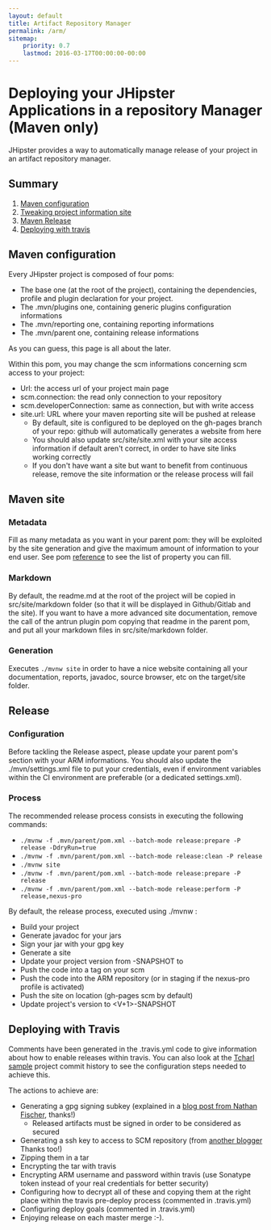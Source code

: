 ```yaml
---
layout: default
title: Artifact Repository Manager
permalink: /arm/
sitemap:
    priority: 0.7
    lastmod: 2016-03-17T00:00:00-00:00
---
```

# <i class="fa fa-cloud-upload"></i> Deploying your JHipster Applications in a repository Manager (Maven only)

JHipster provides a way to automatically manage release of your project in an artifact repository manager.

## Summary

1. [Maven configuration](#maven-scm-configuration)
2. [Tweaking project information site](#maven-site)
3. [Maven Release](#maven-release)
4. [Deploying with travis](#maven-travis)

## <a name="maven-scm-configuration"></a> Maven configuration

Every JHipster project is composed of four poms:
* The base one (at the root of the project), containing the dependencies, profile and plugin declaration for your project.
* The .mvn/plugins one, containing generic plugins configuration informations
* The .mvn/reporting one, containing reporting informations
* The .mvn/parent one, containing release informations

As you can guess, this page is all about the later.

Within this pom, you may change the scm informations concerning scm access to your project:
* Url: the access url of your project main page
* scm.connection: the read only connection to your repository
* scm.developerConnection: same as connection, but with write access
* site.url: URL where your maven reporting site will be pushed at release
  * By default, site is configured to be deployed on the gh-pages branch of your repo: github will automatically generates a website from here
  * You should also update src/site/site.xml with your site access information if default aren't correct, in order to have site links working correctly
  * If you don't have want a site but want to benefit from continuous release, remove the site information or the release process will fail 

## <a name="maven-site"></a> Maven site

### Metadata

Fill as many metadata as you want in your parent pom: they will be exploited by the site generation and give the maximum amount of information to your end user.
See pom [reference](http://maven.apache.org/ref/3.5.2/maven-model/maven.html) to see the list of property you can fill.

### Markdown

By default, the readme.md at the root of the project will be copied in src/site/markdown folder (so that it will be displayed in Github/Gitlab and the site).
If you want to have a more advanced site documentation, remove the call of the antrun plugin pom copying that readme in the parent pom, and put all your markdown files in src/site/markdown folder.

### Generation

Executes `./mvnw site` in order to have a nice website containing all your documentation, reports, javadoc, source browser, etc on the target/site folder.
 

## <a name="maven-release"></a> Release

### Configuration

Before tackling the Release aspect, please update your parent pom's <distributionManagement> section with your ARM informations.
You should also update the ./mvn/settings.xml file to put your credentials, even if environment variables within the CI environment are preferable (or a dedicated settings.xml).

### Process
 
The recommended release process consists in executing the following commands:
  - `./mvnw -f .mvn/parent/pom.xml --batch-mode release:prepare -P release -DdryRun=true`
  - `./mvnw -f .mvn/parent/pom.xml --batch-mode release:clean -P release`
  - `./mvnw site`
  - `./mvnw -f .mvn/parent/pom.xml --batch-mode release:prepare -P release`
  - `./mvnw -f .mvn/parent/pom.xml --batch-mode release:perform -P release,nexus-pro`
  
By default, the release process, executed using ./mvnw : 
* Build your project
* Generate javadoc for your jars
* Sign your jar with your gpg key
* Generate a site
* Update your project version from <V>-SNAPSHOT to <V>
* Push the code into a tag on your scm
* Push the code into the ARM repository (or in staging if the nexus-pro profile is activated)
* Push the site on location (gh-pages scm by default)
* Update project's version to <V+1>-SNAPSHOT

## <a name="maven-travis"></a> Deploying with Travis

Comments have been generated in the .travis.yml code to give information about how to enable releases within travis.
You can also look at the [Tcharl sample](https://github.com/Tcharl/test-travis-release) project commit history to see the configuration steps needed to achieve this. 

The actions to achieve are:

* Generating a gpg signing subkey (explained in a [blog post from Nathan Fischer](http://www.debonair.io/post/maven-cd/), thanks!)
  * Released artifacts must be signed in order to be considered as secured 
* Generating a ssh key to access to SCM repository (from [another blogger](https://oncletom.io/2016/travis-ssh-deploy/) Thanks too!)
* Zipping them in a tar
* Encrypting the tar with travis
* Encrypting ARM username and password within travis (use Sonatype token instead of your real credentials for better security)
* Configuring how to decrypt all of these and copying them at the right place within the travis pre-deploy process (commented in .travis.yml)
* Configuring deploy goals (commented in .travis.yml)
* Enjoying release on each master merge :-).